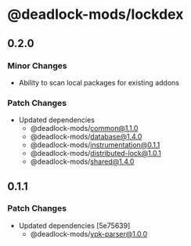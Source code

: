 # @deadlock-mods/lockdex

## 0.2.0

### Minor Changes

- Ability to scan local packages for existing addons

### Patch Changes

- Updated dependencies
  - @deadlock-mods/common@1.1.0
  - @deadlock-mods/database@1.4.0
  - @deadlock-mods/instrumentation@0.1.1
  - @deadlock-mods/distributed-lock@1.0.1
  - @deadlock-mods/shared@1.4.0

## 0.1.1

### Patch Changes

- Updated dependencies [5e75639]
  - @deadlock-mods/vpk-parser@1.0.0

